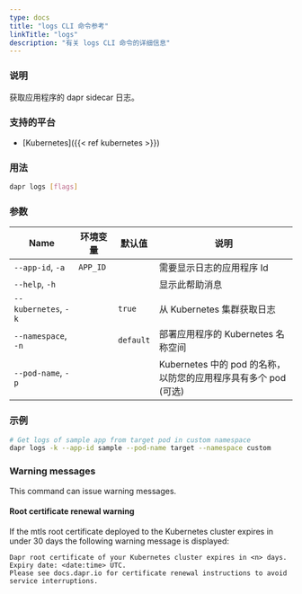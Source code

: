```yaml
---
type: docs
title: "logs CLI 命令参考"
linkTitle: "logs"
description: "有关 logs CLI 命令的详细信息"
---
```


### 说明

获取应用程序的 dapr sidecar 日志。

### 支持的平台

- [Kubernetes]({{< ref kubernetes >}})

### 用法

```bash
dapr logs [flags]
```

### 参数

 | Name                 | 环境变量     | 默认值       | 说明                                          |
 | -------------------- | -------- | --------- | ------------------------------------------- |
 | `--app-id`, `-a`     | `APP_ID` |           | 需要显示日志的应用程序 Id                              |
 | `--help`, `-h`       |          |           | 显示此帮助消息                                     |
 | `--kubernetes`, `-k` |          | `true`    | 从 Kubernetes 集群获取日志                         |
 | `--namespace`, `-n`  |          | `default` | 部署应用程序的 Kubernetes 名称空间                     |
 | `--pod-name`, `-p`   |          |           | Kubernetes 中的 pod 的名称，以防您的应用程序具有多个 pod (可选) |

### 示例

```bash
# Get logs of sample app from target pod in custom namespace
dapr logs -k --app-id sample --pod-name target --namespace custom
```

### Warning messages
This command can issue warning messages.

#### Root certificate renewal warning
If the mtls root certificate deployed to the Kubernetes cluster expires in under 30 days the following warning message is displayed:

```
Dapr root certificate of your Kubernetes cluster expires in <n> days. Expiry date: <date:time> UTC. 
Please see docs.dapr.io for certificate renewal instructions to avoid service interruptions.
```